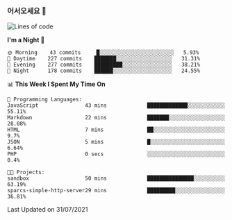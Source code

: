 ### 어서오세요 👋

<!--START_SECTION:waka-->
![Lines of code](https://img.shields.io/badge/From%20Hello%20World%20I%27ve%20Written-377519%20lines%20of%20code-blue)

**I'm a Night 🦉** 

```text
🌞 Morning    43 commits     █░░░░░░░░░░░░░░░░░░░░░░░░   5.93% 
🌆 Daytime    227 commits    ███████░░░░░░░░░░░░░░░░░░   31.31% 
🌃 Evening    277 commits    █████████░░░░░░░░░░░░░░░░   38.21% 
🌙 Night      178 commits    ██████░░░░░░░░░░░░░░░░░░░   24.55%

```


📊 **This Week I Spent My Time On** 

```text
💬 Programming Languages: 
JavaScript               43 mins             █████████████░░░░░░░░░░░░   55.11% 
Markdown                 22 mins             ███████░░░░░░░░░░░░░░░░░░   28.08% 
HTML                     7 mins              ██░░░░░░░░░░░░░░░░░░░░░░░   9.7% 
JSON                     5 mins              █░░░░░░░░░░░░░░░░░░░░░░░░   6.64% 
PHP                      0 secs              ░░░░░░░░░░░░░░░░░░░░░░░░░   0.4%

🐱‍💻 Projects: 
sandbox                  50 mins             ███████████████░░░░░░░░░░   63.19% 
sparcs-simple-http-server29 mins             █████████░░░░░░░░░░░░░░░░   36.81%

```


 Last Updated on 31/07/2021
<!--END_SECTION:waka-->
